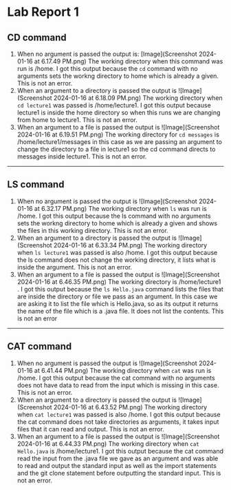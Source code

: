 # Lab Report 1
## CD command
1. When no argument is passed the output is:
   [Image](Screenshot 2024-01-16 at 6.17.49 PM.png)
   The working directory when this command was run is /home. I got this output because the `cd` command with no arguments sets the workng directory to home which is already a given. This is not an error.
2. When an argument to a directory is passed the output is
   ![Image](Screenshot 2024-01-16 at 6.18.09 PM.png)
   The working directory when `cd lecture1` was passed is /home/lecture1. I got this output because lecture1 is inside the home             directory so when this runs we are changing from home to lecture1. This is not an error.
3. When an argument to a file is passed the output is
   ![Image](Screenshot 2024-01-16 at 6.19.51 PM.png)
   The working directory for `cd messages` is /home/lecture1/messages in this case as we are passing an argument to change the directory    to a file in lecture1 so the cd command directs to messages inside lecture1. This is not an error.
---------------------------------------
## LS command

1. When no argument is passed the output is
   ![Image](Screenshot 2024-01-16 at 6.32.17 PM.png)
   The working directory when `ls` was run is /home. I got this output because the ls command with no arguments sets the workng     directory to home which is already a given and shows the files in this working directory. This is not an error.
2. When an argument to a directory is passed the output is
   ![Image](Screenshot 2024-01-16 at 6.33.34 PM.png)
   The working directory when `ls lecture1` was passed is also /home. I got this output because the ls command does not change the           working directory, it lists what is inside the argument. This is not an error.
3. When an argument to a file is passed the output is
   ![Image](Screenshot 2024-01-16 at 6.46.35 PM.png)
   The working directory is /home/lecture1 . I got this output because the `ls Hello.java` command lists the files that are inside the      directory or file we pass as an argument. In this case we are asking it to list the file which is Hello.java, so as its output it        returns the name of the file which is a .java file. It does not list the contents. This is not an error
---------------------------------------

## CAT command
1. When no argument is passed the output is
   ![Image](Screenshot 2024-01-16 at 6.41.44 PM.png)
   The working directory when `cat` was run is /home. I got this output because the cat command with no arguments does not have      data to read from the input which is missing in this case. This is not an error.
2. When an argument to a directory is passed the output is
   ![Image](Screenshot 2024-01-16 at 6.43.52 PM.png)
   The working directory when `cat lecture1` was passed is also /home. I got this output because the cat command does not take              directories as arguments, it takes input files that it can read and output. This is not an error.
3. When an argument to a file is passed the output is
   ![Image](Screenshot 2024-01-16 at 6.44.33 PM.png)
   The working directory when `cat Hello.java` is /home/lecture1. I got this output because the cat command read the input from the         .java file we gave as an argument and was able to read and output the standard input as well as the import statements and the git        clone statement before outputting the standard input. This is not an error.


